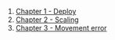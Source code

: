 1. [Chapter 1 - Deploy](https://github.com/rezoner/unfinished-asteroids/wiki/Chapter-1,-Deploy)
2. [Chapter 2 - Scaling](https://github.com/rezoner/unfinished-asteroids/wiki/Chapter-2,-Scaling)
3. [Chapter 3 - Movement error](https://github.com/rezoner/unfinished-asteroids/wiki/Chapter-3,-Movement-error)